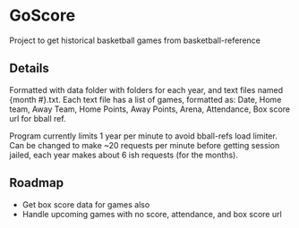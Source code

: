 # GoScore
Project to get historical basketball games from basketball-reference

## Details
Formatted with data folder with folders for each year, and text files named {month #}.txt. Each text file has a list of games, formatted as: Date, Home team, Away Team, Home Points, Away Points, Arena, Attendance, Box score url for bball ref.

Program currently limits 1 year per minute to avoid bball-refs load limiter. Can be changed to make ~20 requests per minute before getting session jailed, each year makes about 6 ish requests (for the months).

## Roadmap
- Get box score data for games also
- Handle upcoming games with no score, attendance, and box score url
